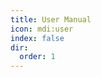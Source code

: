 ```yaml
---
title: User Manual
icon: mdi:user
index: false
dir:
  order: 1
---
```


<Catalog base='/en-us/manual/' />
